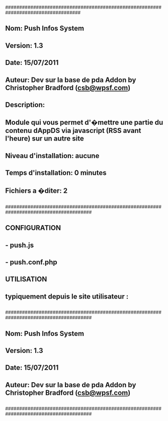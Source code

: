###################################################################################
##
## Nom:  Push Infos System
## Version:  1.3
## Date:  15/07/2011
## Auteur: Dev sur la base de pda Addon by Christopher Bradford (csb@wpsf.com)
## 
## Description:
## Module qui vous permet d'�mettre une partie du contenu dAppDS via javascript (RSS avant l'heure) sur un autre site
## 
## Niveau d'installation: aucune
## Temps d'installation: 0 minutes
## Fichiers a �diter:  2
##
#######################################################################################
##
## CONFIGURATION
## - push.js
## - push.conf.php
##
## UTILISATION
## typiquement depuis le site utilisateur : <script language="javascript" src="http://www.App.org/modules/push/push.js"></script>
##
#######################################################################################
##
## Nom:  Push Infos System
## Version:  1.3
## Date:  15/07/2011
## Auteur: Dev sur la base de pda Addon by Christopher Bradford (csb@wpsf.com)
##
#######################################################################################